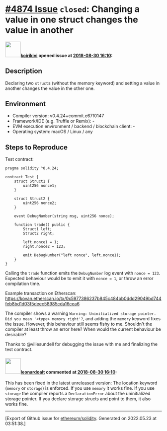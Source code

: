 # [\#4874 Issue](https://github.com/ethereum/solidity/issues/4874) `closed`: Changing a value in one struct changes the value in another

#### <img src="https://avatars.githubusercontent.com/u/1846933?v=4" width="50">[koirikivi](https://github.com/koirikivi) opened issue at [2018-08-30 16:10](https://github.com/ethereum/solidity/issues/4874):

## Description

Declaring two `struct`s (without the memory keyword) and setting a value in another changes the value in the other one.

## Environment

- Compiler version: v0.4.24+commit.e67f0147
- Framework/IDE (e.g. Truffle or Remix): -
- EVM execution environment / backend / blockchain client: -
- Operating system: macOS / Linux / any

## Steps to Reproduce

Test contract:

```
pragma solidity ^0.4.24;

contract Test {
    struct Struct1 {
        uint256 nonce1;
    }
    
    struct Struct2 {
        uint256 nonce2;
    }
    
    event DebugNumber(string msg, uint256 nonce);
    
    function trade() public {
        Struct1 left;
        Struct2 right;
        
        left.nonce1 = 1;
        right.nonce2 = 123;
        
        emit DebugNumber("left nonce", left.nonce1);
    }
}
```

Calling the `trade` function emits the `DebugNumber` log event with `nonce = 123`. Expected behaviour would be to emit it with `nonce = 1`, or throw an error compilation time.

Example transaction on Etherscan: https://kovan.etherscan.io/tx/0x5977386237b845c484bb0ddd29049bd744feb8bd1d03f5deec58985cda16cea6

The compiler shows a warning `Warning: Uninitialized storage pointer. Did you mean '<type> memory right'?`, and adding the `memory` keyword fixes the issue. However, this behaviour still seems fishy to me. Shouldn't the compiler at least throw an error here? When would the current behaviour be desirable?

Thanks to @villesundell for debugging the issue with me and finalizing the test contract.

#### <img src="https://avatars.githubusercontent.com/u/504195?u=ce2facd14af9fd474ebff49f0d44891f56f7500f&v=4" width="50">[leonardoalt](https://github.com/leonardoalt) commented at [2018-08-30 16:10](https://github.com/ethereum/solidity/issues/4874#issuecomment-417583391):

This has been fixed in the latest unreleased version:
The location keyword (`memory` or `storage`) is enforced. If you use `memory` it works fine. If you use `storage` the compiler reports a `DeclarationError` about the uninitialized storage pointer. If you declare storage structs and point to them, it also works fine.


-------------------------------------------------------------------------------



[Export of Github issue for [ethereum/solidity](https://github.com/ethereum/solidity). Generated on 2022.05.23 at 03:51:38.]
